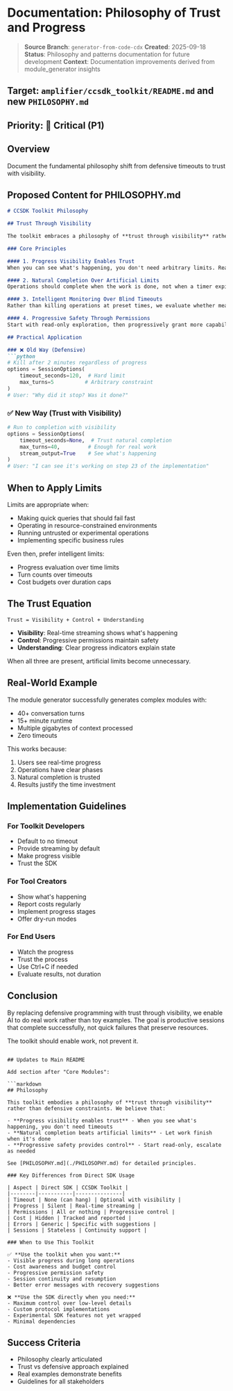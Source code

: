 # Documentation: Philosophy of Trust and Progress

> **Source Branch**: `generator-from-code-cdx`
> **Created**: 2025-09-18
> **Status**: Philosophy and patterns documentation for future development
> **Context**: Documentation improvements derived from module_generator insights


## Target: `amplifier/ccsdk_toolkit/README.md` and new `PHILOSOPHY.md`

## Priority: 🔴 Critical (P1)

## Overview

Document the fundamental philosophy shift from defensive timeouts to trust with visibility.

## Proposed Content for PHILOSOPHY.md

```markdown
# CCSDK Toolkit Philosophy

## Trust Through Visibility

The toolkit embraces a philosophy of **trust through visibility** rather than defensive constraints. This represents a fundamental shift in how we approach long-running AI operations.

### Core Principles

#### 1. Progress Visibility Enables Trust
When you can see what's happening, you don't need arbitrary limits. Real-time streaming output provides the confidence to let operations run to natural completion.

#### 2. Natural Completion Over Artificial Limits
Operations should complete when the work is done, not when a timer expires. A 40-turn module generation that takes 20 minutes is perfectly acceptable if it's making progress.

#### 3. Intelligent Monitoring Over Blind Timeouts
Rather than killing operations at preset times, we evaluate whether meaningful progress is being made. This can be as simple as watching output or as sophisticated as AI-powered progress evaluation.

#### 4. Progressive Safety Through Permissions
Start with read-only exploration, then progressively grant more capabilities as understanding grows. This provides safety without limiting capability.

## Practical Application

### ❌ Old Way (Defensive)
```python
# Kill after 2 minutes regardless of progress
options = SessionOptions(
    timeout_seconds=120,  # Hard limit
    max_turns=5          # Arbitrary constraint
)
# User: "Why did it stop? Was it done?"
```

### ✅ New Way (Trust with Visibility)
```python
# Run to completion with visibility
options = SessionOptions(
    timeout_seconds=None,  # Trust natural completion
    max_turns=40,         # Enough for real work
    stream_output=True    # See what's happening
)
# User: "I can see it's working on step 23 of the implementation"
```

## When to Apply Limits

Limits are appropriate when:
- Making quick queries that should fail fast
- Operating in resource-constrained environments
- Running untrusted or experimental operations
- Implementing specific business rules

Even then, prefer intelligent limits:
- Progress evaluation over time limits
- Turn counts over timeouts
- Cost budgets over duration caps

## The Trust Equation

```
Trust = Visibility + Control + Understanding
```

- **Visibility**: Real-time streaming shows what's happening
- **Control**: Progressive permissions maintain safety
- **Understanding**: Clear progress indicators explain state

When all three are present, artificial limits become unnecessary.

## Real-World Example

The module generator successfully generates complex modules with:
- 40+ conversation turns
- 15+ minute runtime
- Multiple gigabytes of context processed
- Zero timeouts

This works because:
1. Users see real-time progress
2. Operations have clear phases
3. Natural completion is trusted
4. Results justify the time investment

## Implementation Guidelines

### For Toolkit Developers
- Default to no timeout
- Provide streaming by default
- Make progress visible
- Trust the SDK

### For Tool Creators
- Show what's happening
- Report costs regularly
- Implement progress stages
- Offer dry-run modes

### For End Users
- Watch the progress
- Trust the process
- Use Ctrl+C if needed
- Evaluate results, not duration

## Conclusion

By replacing defensive programming with trust through visibility, we enable AI to do real work rather than toy examples. The goal is productive sessions that complete successfully, not quick failures that preserve resources.

The toolkit should enable work, not prevent it.
```

## Updates to Main README

Add section after "Core Modules":

```markdown
## Philosophy

This toolkit embodies a philosophy of **trust through visibility** rather than defensive constraints. We believe that:

- **Progress visibility enables trust** - When you see what's happening, you don't need timeouts
- **Natural completion beats artificial limits** - Let work finish when it's done
- **Progressive safety provides control** - Start read-only, escalate as needed

See [PHILOSOPHY.md](./PHILOSOPHY.md) for detailed principles.

### Key Differences from Direct SDK Usage

| Aspect | Direct SDK | CCSDK Toolkit |
|--------|-----------|---------------|
| Timeout | None (can hang) | Optional with visibility |
| Progress | Silent | Real-time streaming |
| Permissions | All or nothing | Progressive control |
| Cost | Hidden | Tracked and reported |
| Errors | Generic | Specific with suggestions |
| Sessions | Stateless | Continuity support |

### When to Use This Toolkit

✅ **Use the toolkit when you want:**
- Visible progress during long operations
- Cost awareness and budget control
- Progressive permission safety
- Session continuity and resumption
- Better error messages with recovery suggestions

❌ **Use the SDK directly when you need:**
- Maximum control over low-level details
- Custom protocol implementations
- Experimental SDK features not yet wrapped
- Minimal dependencies
```

## Success Criteria

- Philosophy clearly articulated
- Trust vs defensive approach explained
- Real examples demonstrate benefits
- Guidelines for all stakeholders